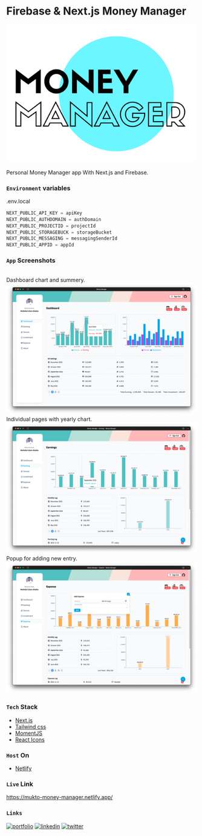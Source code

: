 
# Firebase & Next.js Money Manager
![Logo](assets/img/logo.jpg)

Personal Money Manager app With Next.js and Firebase.


### `Environment` variables
.env.local
```javascript
NEXT_PUBLIC_API_KEY = apiKey
NEXT_PUBLIC_AUTHDOMAIN = authDomain
NEXT_PUBLIC_PROJECTID = projectId
NEXT_PUBLIC_STORAGEBUCK = storageBucket
NEXT_PUBLIC_MESSAGING = messagingSenderId
NEXT_PUBLIC_APPID = appId
```

###  `App` Screenshots
\
Dashboard chart and summery.
![Dashboard](assets/img/screenshot-1.png)
 Individual pages with yearly chart.
![Earnings](assets/img/screenshot-2.png)
Popup for adding new entry.
![Add Investment](assets/img/screenshot-3.png)

###  `Tech` Stack 
 - [Next.js](https://nextjs.org/)
 - [Tailwind css](https://tailwindcss.com/)
 - [MomentJS](https://momentjs.com/)
 - [React Icons](https://react-icons.github.io/react-icons/)

###  `Host` On
 - [Netlify](https://www.netlify.com/)

###  `Live` Link
https://mukto-money-manager.netlify.app/

### `Links`
[![portfolio](https://img.shields.io/badge/my_portfolio-000?style=for-the-badge&logo=ko-fi&logoColor=white)](https://mukto.info/)
[![linkedin](https://img.shields.io/badge/linkedin-0A66C2?style=for-the-badge&logo=linkedin&logoColor=white)](https://www.linkedin.com/in/muktoapb/)
[![twitter](https://img.shields.io/badge/twitter-1DA1F2?style=for-the-badge&logo=twitter&logoColor=white)](https://twitter.com/muktoapb)

